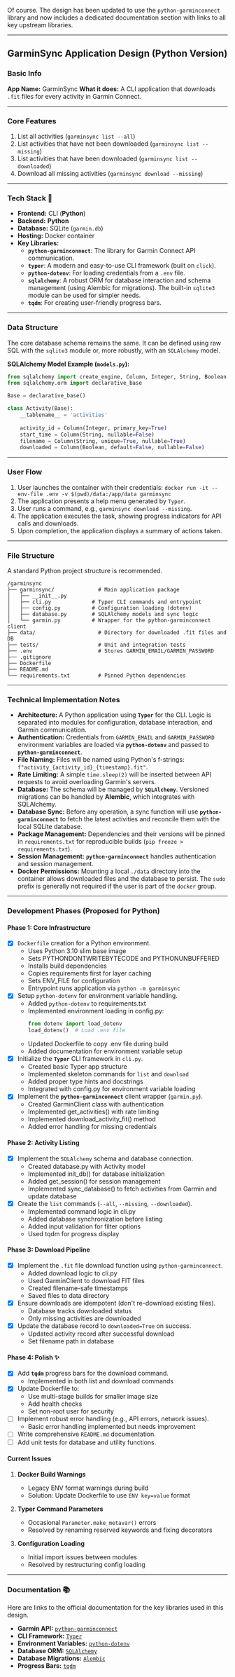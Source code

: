 Of course. The design has been updated to use the `python-garminconnect` library and now includes a dedicated documentation section with links to all key upstream libraries.

-----

## **GarminSync Application Design (Python Version)**

### **Basic Info**

**App Name:** GarminSync
**What it does:** A CLI application that downloads `.fit` files for every activity in Garmin Connect.

-----

### **Core Features**

1.  List all activities (`garminsync list --all`)
2.  List activities that have not been downloaded (`garminsync list --missing`)
3.  List activities that have been downloaded (`garminsync list --downloaded`)
4.  Download all missing activities (`garminsync download --missing`)

-----

### **Tech Stack 🐍**

  * **Frontend:** CLI (**Python**)
  * **Backend:** **Python**
  * **Database:** SQLite (`garmin.db`)
  * **Hosting:** Docker container
  * **Key Libraries:**
      * **`python-garminconnect`**: The library for Garmin Connect API communication.
      * **`typer`**: A modern and easy-to-use CLI framework (built on `click`).
      * **`python-dotenv`**: For loading credentials from a `.env` file.
      * **`sqlalchemy`**: A robust ORM for database interaction and schema management (using Alembic for migrations). The built-in `sqlite3` module can be used for simpler needs.
      * **`tqdm`**: For creating user-friendly progress bars.

-----

### **Data Structure**

The core database schema remains the same. It can be defined using raw SQL with the `sqlite3` module or, more robustly, with an `SQLAlchemy` model.

**SQLAlchemy Model Example (`models.py`):**

```python
from sqlalchemy import create_engine, Column, Integer, String, Boolean
from sqlalchemy.orm import declarative_base

Base = declarative_base()

class Activity(Base):
    __tablename__ = 'activities'
    
    activity_id = Column(Integer, primary_key=True)
    start_time = Column(String, nullable=False)
    filename = Column(String, unique=True, nullable=True)
    downloaded = Column(Boolean, default=False, nullable=False)
```

-----

### **User Flow**

1.  User launches the container with their credentials: `docker run -it --env-file .env -v $(pwd)/data:/app/data garminsync`
2.  The application presents a help menu generated by `Typer`.
3.  User runs a command, e.g., `garminsync download --missing`.
4.  The application executes the task, showing progress indicators for API calls and downloads.
5.  Upon completion, the application displays a summary of actions taken.

-----

### **File Structure**

A standard Python project structure is recommended.

```
/garminsync
├── garminsync/              # Main application package
│   ├── __init__.py
│   ├── cli.py             # Typer CLI commands and entrypoint
│   ├── config.py          # Configuration loading (dotenv)
│   ├── database.py        # SQLAlchemy models and sync logic
│   └── garmin.py          # Wrapper for the python-garminconnect client
├── data/                    # Directory for downloaded .fit files and DB
├── tests/                   # Unit and integration tests
├── .env                     # Stores GARMIN_EMAIL/GARMIN_PASSWORD
├── .gitignore
├── Dockerfile
├── README.md
└── requirements.txt         # Pinned Python dependencies
```

-----

### **Technical Implementation Notes**

  * **Architecture:** A Python application using **`Typer`** for the CLI. Logic is separated into modules for configuration, database interaction, and Garmin communication.
  * **Authentication:** Credentials from `GARMIN_EMAIL` and `GARMIN_PASSWORD` environment variables are loaded via **`python-dotenv`** and passed to **`python-garminconnect`**.
  * **File Naming:** Files will be named using Python's f-strings: `f"activity_{activity_id}_{timestamp}.fit"`.
  * **Rate Limiting:** A simple `time.sleep(2)` will be inserted between API requests to avoid overloading Garmin's servers.
  * **Database:** The schema will be managed by **`SQLAlchemy`**. Versioned migrations can be handled by **Alembic**, which integrates with SQLAlchemy.
  * **Database Sync:** Before any operation, a sync function will use **`python-garminconnect`** to fetch the latest activities and reconcile them with the local SQLite database.
  * **Package Management:** Dependencies and their versions will be pinned in `requirements.txt` for reproducible builds (`pip freeze > requirements.txt`).
  * **Session Management:** **`python-garminconnect`** handles authentication and session management.
  * **Docker Permissions:** Mounting a local `./data` directory into the container allows downloaded files and the database to persist. The `sudo` prefix is generally not required if the user is part of the `docker` group.

-----

### **Development Phases (Proposed for Python)**

#### **Phase 1: Core Infrastructure**

  * [x] `Dockerfile` creation for a Python environment.
    * Uses Python 3.10 slim base image
    * Sets PYTHONDONTWRITEBYTECODE and PYTHONUNBUFFERED
    * Installs build dependencies
    * Copies requirements first for layer caching
    * Sets ENV_FILE for configuration
    * Entrypoint runs application via `python -m garminsync`
  * [x] Setup `python-dotenv` for environment variable handling.
    * Added `python-dotenv` to requirements.txt
    * Implemented environment loading in config.py:
      ```python
      from dotenv import load_dotenv
      load_dotenv()  # Load .env file
      ```
    * Updated Dockerfile to copy .env file during build
    * Added documentation for environment variable setup
  * [x] Initialize the **`Typer`** CLI framework in `cli.py`.
    * Created basic Typer app structure
    * Implemented skeleton commands for `list` and `download`
    * Added proper type hints and docstrings
    * Integrated with config.py for environment variable loading
  * [x] Implement the **`python-garminconnect`** client wrapper (`garmin.py`).
    * Created GarminClient class with authentication
    * Implemented get_activities() with rate limiting
    * Implemented download_activity_fit() method
    * Added error handling for missing credentials

#### **Phase 2: Activity Listing**

  * [x] Implement the `SQLAlchemy` schema and database connection.
    * Created database.py with Activity model
    * Implemented init_db() for database initialization
    * Added get_session() for session management
    * Implemented sync_database() to fetch activities from Garmin and update database
  * [x] Create the `list` commands (`--all`, `--missing`, `--downloaded`).
    * Implemented command logic in cli.py
    * Added database synchronization before listing
    * Added input validation for filter options
    * Used tqdm for progress display

#### **Phase 3: Download Pipeline**

  * [x] Implement the `.fit` file download function using `python-garminconnect`.
    * Added download logic to cli.py
    * Used GarminClient to download FIT files
    * Created filename-safe timestamps
    * Saved files to data directory
  * [x] Ensure downloads are idempotent (don't re-download existing files).
    * Database tracks downloaded status
    * Only missing activities are downloaded
  * [x] Update the database record to `downloaded=True` on success.
    * Updated activity record after successful download
    * Set filename path in database

#### **Phase 4: Polish ✨**

  * [x] Add **`tqdm`** progress bars for the download command.
    * Implemented in both list and download commands
  * [x] Update Dockerfile to:
    * Use multi-stage builds for smaller image size
    * Add health checks
    * Set non-root user for security
  * [ ] Implement robust error handling (e.g., API errors, network issues).
    * Basic error handling implemented but needs improvement
  * [ ] Write comprehensive `README.md` documentation.
  * [ ] Add unit tests for database and utility functions.

#### **Current Issues**

1. **Docker Build Warnings**
   - Legacy ENV format warnings during build
   - Solution: Update Dockerfile to use `ENV key=value` format

2. **Typer Command Parameters**
   - Occasional `Parameter.make_metavar()` errors
   - Resolved by renaming reserved keywords and fixing decorators

3. **Configuration Loading**
   - Initial import issues between modules
   - Resolved by restructuring config loading

-----

### **Documentation 📚**

Here are links to the official documentation for the key libraries used in this design.

  * **Garmin API:** [`python-garminconnect`](https://www.google.com/search?q=%5Bhttps://github.com/cyberjunky/python-garminconnect%5D\(https://github.com/cyberjunky/python-garminconnect\))
  * **CLI Framework:** [`Typer`](https://www.google.com/search?q=%5Bhttps://typer.tiangolo.com/%5D\(https://typer.tiangolo.com/\))
  * **Environment Variables:** [`python-dotenv`](https://www.google.com/search?q=%5Bhttps://github.com/theskumar/python-dotenv%5D\(https://github.com/theskumar/python-dotenv\))
  * **Database ORM:** [`SQLAlchemy`](https://www.google.com/search?q=%5Bhttps://docs.sqlalchemy.org/en/20/%5D\(https://docs.sqlalchemy.org/en/20/\))
  * **Database Migrations:** [`Alembic`](https://www.google.com/search?q=%5Bhttps://alembic.sqlalchemy.org/en/latest/%5D\(https://alembic.sqlalchemy.org/en/latest/\))
  * **Progress Bars:** [`tqdm`](https://www.google.com/search?q=%5Bhttps://github.com/tqdm/tqdm%5D\(https://github.com/tqdm/tqdm\))
